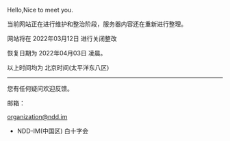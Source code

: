 Hello,Nice to meet you.

当前网站正在进行维护和整治阶段，服务器内容还在重新进行整理。

网站将在 2022年03月12日 进行关闭整改

恢复日期为 2022年04月03日 凌晨。

以上时间均为 北京时间(太平洋东八区)

---

您有任何疑问欢迎反馈。

邮箱：

organization@ndd.im



* NDD-IM(中国区) 白十字会
